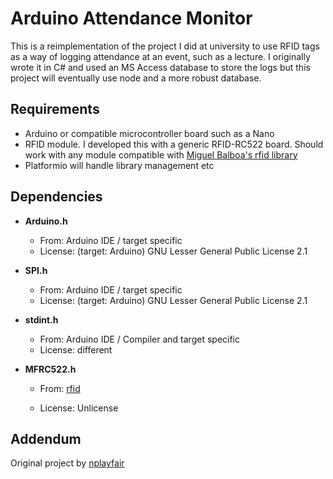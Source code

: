 # Arduino Attendance Monitor

This is a reimplementation of the project I did at university to use RFID tags as a way of logging attendance at an event, such as a lecture. I originally wrote it in C# and used an MS Access database to store the logs but this project will eventually use node and a more robust database.

## Requirements

* Arduino or compatible microcontroller board such as a Nano
* RFID module. I developed this with a generic RFID-RC522 board. Should work with any module compatible with [Miguel Balboa's rfid library](https://github.com/miguelbalboa/rfid)
* Platformio will handle library management etc

## Dependencies

* **Arduino.h**

  * From: Arduino IDE / target specific
  * License: (target: Arduino) GNU Lesser General Public License 2.1

* **SPI.h**

  * From: Arduino IDE / target specific
  * License: (target: Arduino) GNU Lesser General Public License 2.1

* **stdint.h**

  * From: Arduino IDE / Compiler and target specific
  * License: different

* **MFRC522.h**
  * From: [rfid](https://github.com/miguelbalboa/rfid)

  * License: Unlicense

## Addendum

Original project by [nplayfair](http://twitter.com/nplayfair)
